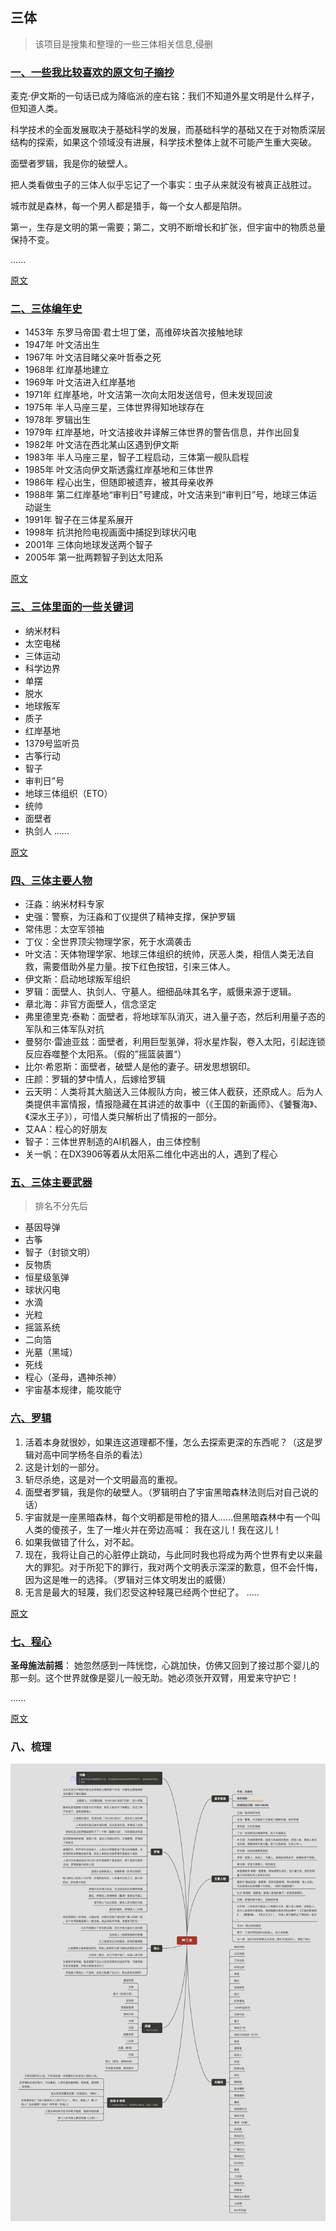 ## 三体

> 该项目是搜集和整理的一些三体相关信息,侵删

### [一、一些我比较喜欢的原文句子摘抄](/三体摘抄语句.md)

麦克·伊文斯的一句话已成为降临派的座右铭：我们不知道外星文明是什么样子，但知道人类。

科学技术的全面发展取决于基础科学的发展，而基础科学的基础又在于对物质深层结构的探索，如果这个领域没有进展，科学技术整体上就不可能产生重大突破。

面壁者罗辑，我是你的破壁人。

把人类看做虫子的三体人似乎忘记了一个事实：虫子从来就没有被真正战胜过。

城市就是森林，每一个男人都是猎手，每一个女人都是陷阱。

第一，生存是文明的第一需要；第二，文明不断增长和扩张，但宇宙中的物质总量保持不变。

......

[原文](/三体摘抄语句.md)

### [二、三体编年史](/三体编年全史.md) 

- 1453年  东罗马帝国·君士坦丁堡，高维碎块首次接触地球
- 1947年  叶文洁出生
- 1967年  叶文洁目睹父亲叶哲泰之死
- 1968年  红岸基地建立
- 1969年  叶文洁进入红岸基地
- 1971年  红岸基地，叶文洁第一次向太阳发送信号，但未发现回波
- 1975年  半人马座三星，三体世界得知地球存在
- 1978年  罗辑出生
- 1979年  红岸基地，叶文洁接收并译解三体世界的警告信息，并作出回复
- 1982年  叶文洁在西北某山区遇到伊文斯
- 1983年  半人马座三星，智子工程启动，三体第一舰队启程
- 1985年  叶文洁向伊文斯透露红岸基地和三体世界
- 1986年  程心出生，但随即被遗弃，被其母亲收养
- 1988年  第二红岸基地“审判日”号建成，叶文洁来到“审判日”号，地球三体运动诞生
- 1991年  智子在三体星系展开
- 1998年  抗洪抢险电视画面中捕捉到球状闪电
- 2001年  三体向地球发送两个智子
- 2005年  第一批两颗智子到达太阳系

[原文](/三体编年全史.md)

### [三、三体里面的一些关键词](/三体关键词.md)

- 纳米材料
- 太空电梯
- 三体运动
- 科学边界
- 单摆
- 脱水
- 地球叛军
- 质子
- 红岸基地
- 1379号监听员
- 古筝行动
- 智子
- 审判日”号
- 地球三体组织（ETO）
- 统帅
- 面壁者
- 执剑人
......

[原文](/三体编年全史.md)

### [四、三体主要人物](/三体主要人物.md)

- 汪淼：纳米材料专家
- 史强：警察，为汪淼和丁仪提供了精神支撑，保护罗辑
- 常伟思：太空军领袖
- 丁仪：全世界顶尖物理学家，死于水滴袭击
- 叶文洁：天体物理学家、地球三体组织的统帅，厌恶人类，相信人类无法自救，需要借助外星力量。按下红色按钮，引来三体人。
- 伊文斯：启动地球叛军组织
- 罗辑：面壁人、执剑人、守墓人。细细品味其名字，威慑来源于逻辑。
- 章北海：非官方面壁人，信念坚定
- 弗里德里克·泰勒：面壁者，将地球军队消灭，进入量子态，然后利用量子态的军队和三体军队对抗
- 曼努尔·雷迪亚兹：面壁者，利用巨型氢弹，将水星炸裂，卷入太阳，引起连锁反应吞噬整个太阳系。（假的”摇篮装置“）
- 比尔·希恩斯：面壁者，破壁人是他的妻子。研发思想钢印。
- 庄颜：罗辑的梦中情人，后嫁给罗辑
- 云天明：人类将其大脑送入三体舰队方向，被三体人截获，还原成人。后为人类提供丰富情报，情报隐藏在其讲述的故事中（《王国的新画师》、《饕餮海》、《深水王子》），可惜人类只解析出了情报的一部分。
- 艾AA：程心的好朋友
- 智子：三体世界制造的AI机器人，由三体控制
- 关一帆：在DX3906等着从太阳系二维化中逃出的人，遇到了程心

### [五、三体主要武器](/三体主要武器.md)

> 排名不分先后

- 基因导弹
- 古筝
- 智子（封锁文明）
- 反物质
- 恒星级氢弹
- 球状闪电
- 水滴
- 光粒
- 摇篮系统
- 二向箔
- 光墓（黑域）
- 死线
- 程心（圣母，遇神杀神）
- 宇宙基本规律，能攻能守

### [六、罗辑](/罗辑.md)

1. 活着本身就很妙，如果连这道理都不懂，怎么去探索更深的东西呢？（这是罗辑对高中同学杨冬自杀的看法）
2. 这是计划的一部分。
3. 斩尽杀绝，这是对一个文明最高的重视。
4. 面壁者罗辑，我是你的破壁人。（罗辑明白了宇宙黑暗森林法则后对自己说的话）
5. 宇宙就是一座黑暗森林，每个文明都是带枪的猎人……但黑暗森林中有一个叫人类的傻孩子，生了一堆火并在旁边高喊： 我在这儿！我在这儿！
6. 如果我做错了什么，对不起。
7. 现在，我将让自己的心脏停止跳动，与此同时我也将成为两个世界有史以来最大的罪犯。对于所犯下的罪行，我对两个文明表示深深的歉意，但不会忏悔，因为这是唯一的选择。（罗辑对三体文明发出的威慑）
8. 无言是最大的轻蔑，我们忍受这种轻蔑已经两个世纪了。
.....

[原文](/罗辑.md)

### [七、程心](/程心.md)

**圣母施法前摇**： 她忽然感到一阵恍惚，心跳加快，仿佛又回到了接过那个婴儿的那一刻。这个世界就像是婴儿一般无助。她必须张开双臂，用爱来守护它！

......

[原文](/程心.md)

### 八、梳理

![思维导图](/image/三体思维导图.png)
